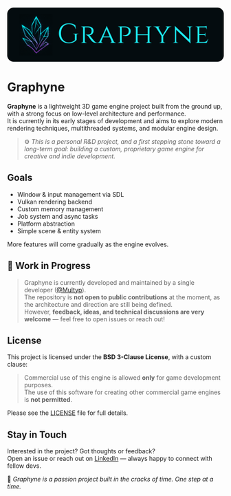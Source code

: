 ![Graphyne Header](./graphyne-banner.png)

# Graphyne

**Graphyne** is a lightweight 3D game engine project built from the ground up, with a strong focus on low-level architecture and performance.  
It is currently in its early stages of development and aims to explore modern rendering techniques, multithreaded systems, and modular engine design.

> ⚙️ *This is a personal R&D project, and a first stepping stone toward a long-term goal: building a custom, proprietary game engine for creative and indie development.*

## Goals

- Window & input management via SDL
- Vulkan rendering backend
- Custom memory management
- Job system and async tasks
- Platform abstraction
- Simple scene & entity system

More features will come gradually as the engine evolves.

## 🚧 Work in Progress

> Graphyne is currently developed and maintained by a single developer ([@Multyp](https://github.com/Multyp)).  
> The repository is **not open to public contributions** at the moment, as the architecture and direction are still being defined.  
> However, **feedback, ideas, and technical discussions are very welcome** — feel free to open issues or reach out!

## License

This project is licensed under the **BSD 3-Clause License**, with a custom clause:
> Commercial use of this engine is allowed **only** for game development purposes.  
> The use of this software for creating other commercial game engines is **not permitted**.

Please see the [LICENSE](./LICENSE) file for full details.

## Stay in Touch

Interested in the project? Got thoughts or feedback?  
Open an issue or reach out on [LinkedIn](https://www.linkedin.com/in/miguel-da-silva-andrade-de-freitas/) — always happy to connect with fellow devs.

🖤 *Graphyne is a passion project built in the cracks of time. One step at a time.*
